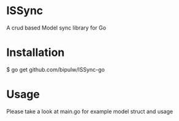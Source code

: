 ISSync
======
A crud based Model sync library for Go

Installation
============
$ go get github.com/bipulw/ISSync-go

Usage
=====
Please take a look at main.go for example model struct and usage

